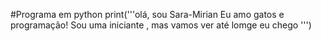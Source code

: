 #Programa em python 
print('''olá, sou Sara-Mirian
Eu amo gatos e programação!
Sou uma iniciante , mas vamos ver até lomge eu chego ''')
